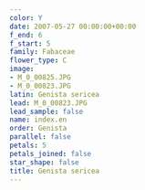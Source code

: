 ```yaml
---
color: Y
date: 2007-05-27 00:00:00+00:00
f_end: 6
f_start: 5
family: Fabaceae
flower_type: C
image:
- M_0_00825.JPG
- M_0_00823.JPG
latin: Genista sericea
lead: M_0_00823.JPG
lead_sample: false
name: index.en
order: Genista
parallel: false
petals: 5
petals_joined: false
star_shape: false
title: Genista sericea
---
```

